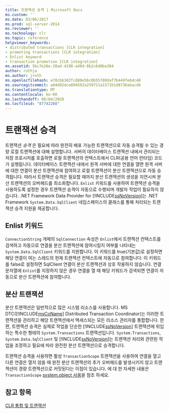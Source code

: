 ```yaml
---
title: 트랜잭션 승격 | Microsoft Docs
ms.custom: ''
ms.date: 03/06/2017
ms.prod: sql-server-2014
ms.reviewer: ''
ms.technology: clr
ms.topic: reference
helpviewer_keywords:
- distributed transactions [CLR integration]
- promoting transactions [CLR integration]
- Enlist keyword
- transaction promotion [CLR integration]
ms.assetid: 5bc7e26e-28ad-4198-a40d-8b2c648ba304
author: rothja
ms.author: jroth
ms.openlocfilehash: e78cbb3d2fc888e56c0b55780daf7b449fe6dc40
ms.sourcegitcommit: ad4d92dce894592a259721a1571b1d8736abacdb
ms.translationtype: MT
ms.contentlocale: ko-KR
ms.lasthandoff: 08/04/2020
ms.locfileid: "87742288"
---
```

# <a name="transaction-promotion"></a>트랜잭션 승격
  트랜잭션 *승격* 은 필요에 따라 완전히 배포 가능한 트랜잭션으로 자동 승격될 수 있는 경량 로컬 트랜잭션에 대해 설명합니다. 서버의 데이터베이스 트랜잭션 내에서 관리되는 저장 프로시저를 호출하면 로컬 트랜잭션의 컨텍스트에서 CLR(공용 언어 런타임) 코드가 실행됩니다.  데이터베이스 트랜잭션 내에서 원격 서버에 대한 연결을 열면 원격 서버에 대한 연결이 분산 트랜잭션에 참여하고 로컬 트랜잭션이 분산 트랜잭션으로 자동 승격됩니다. 따라서 트랜잭션 승격은 필요할 때까지 분산 트랜잭션의 생성을 지연시켜 분산 트랜잭션의 오버헤드를 최소화합니다. `Enlist` 키워드를 사용하여 트랜잭션 승격을 사용하도록 설정한 경우 트랜잭션 승격이 자동으로 수행되며 개발자 작업이 필요하지 않습니다. .NET Framework Data Provider for [!INCLUDE[ssNoVersion](../../includes/ssnoversion-md.md)]는 .NET Framework `System.Data.SqlClient` 네임스페이스의 클래스를 통해 처리되는 트랜잭션 승격 지원을 제공합니다.  
  
## <a name="the-enlist-keyword"></a>Enlist 키워드  
 `ConnectionString` 개체의 `SqlConnection` 속성은 `Enlist`에서 트랜잭션 컨텍스트를 검색하고 자동으로 연결을 분산 트랜잭션에 참여시킬지 여부를 나타내는 `System.Data.SqlClient` 키워드를 지원합니다. 이 키워드를 true(기본값)로 설정하면 해당 연결이 여는 스레드의 현재 트랜잭션 컨텍스트에 자동으로 참여합니다. 이 키워드를 false로 설정하면 SqlClient 연결이 분산 트랜잭션과 상호 작용하지 않습니다. 연결 문자열에 `Enlist`를 지정하지 않은 경우 연결을 열 때 해당 키워드가 검색되면 연결이 자동으로 분산 트랜잭션에 참여합니다.  
  
## <a name="distributed-transactions"></a>분산 트랜잭션  
 분산 트랜잭션은 일반적으로 많은 시스템 리소스를 사용합니다. MS DTC([!INCLUDE[msCoName](../../includes/msconame-md.md)] Distributed Transaction Coordinator)는 이러한 트랜잭션을 관리하고 해당 트랜잭션에서 액세스되는 모든 리소스 관리자를 통합합니다. 한편, 트랜잭션 승격은 실제로 작업을 단순한 [!INCLUDE[ssNoVersion](../../includes/ssnoversion-md.md)] 트랜잭션에 위임하는 특수한 형태의 `System.Transactions` 트랜잭션입니다. `System.Transactions`, `System.Data.SqlClient` 및 [!INCLUDE[ssNoVersion](../../includes/ssnoversion-md.md)]는 트랜잭션 처리와 관련된 작업을 조정하고 필요에 따라 완전한 분산 트랜잭션으로 승격합니다.  
  
 트랜잭션 승격을 사용하면 활성 `TransactionScope` 트랜잭션을 사용하여 연결을 열고 다른 연결은 열지 않을 때 완전 분산 트랜잭션의 추가 오버헤드를 발생시키지 않고 트랜잭션이 경량 트랜잭션으로 커밋된다는 이점이 있습니다. 에 대 한 자세한 내용은 `TransactionScope` [system.object 사용](../native-client-ole-db-transactions/transactions.md)을 참조 하세요.  
  
## <a name="see-also"></a>참고 항목  
 [CLR 통합 및 트랜잭션](clr-integration-and-transactions.md)  
  
  
